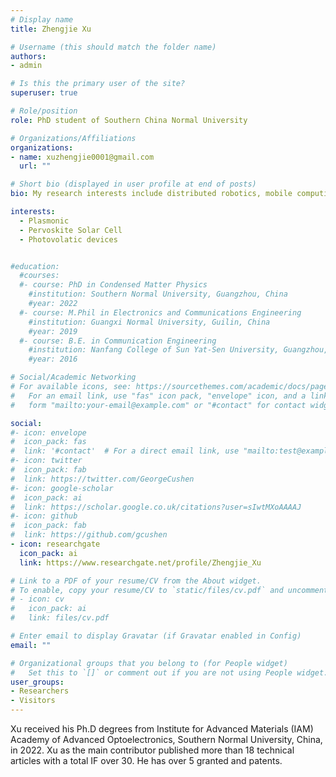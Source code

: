 ```yaml
---
# Display name
title: Zhengjie Xu

# Username (this should match the folder name)
authors:
- admin

# Is this the primary user of the site?
superuser: true

# Role/position
role: PhD student of Southern China Normal University

# Organizations/Affiliations
organizations:
- name: xuzhengjie0001@gmail.com
  url: ""

# Short bio (displayed in user profile at end of posts)
bio: My research interests include distributed robotics, mobile computing and programmable matter.

interests:
  - Plasmonic
  - Pervoskite Solar Cell
  - Photovolatic devices


#education:
  #courses:
  #- course: PhD in Condensed Matter Physics
    #institution: Southern Normal University, Guangzhou, China
    #year: 2022
  #- course: M.Phil in Electronics and Communications Engineering
    #institution: Guangxi Normal University, Guilin, China
    #year: 2019
  #- course: B.E. in Communication Engineering
    #institution: Nanfang College of Sun Yat-Sen University, Guangzhou, China
    #year: 2016

# Social/Academic Networking
# For available icons, see: https://sourcethemes.com/academic/docs/page-builder/#icons
#   For an email link, use "fas" icon pack, "envelope" icon, and a link in the
#   form "mailto:your-email@example.com" or "#contact" for contact widget.

social:
#- icon: envelope
#  icon_pack: fas
#  link: '#contact'  # For a direct email link, use "mailto:test@example.org".
#- icon: twitter
#  icon_pack: fab
#  link: https://twitter.com/GeorgeCushen
#- icon: google-scholar
#  icon_pack: ai
#  link: https://scholar.google.co.uk/citations?user=sIwtMXoAAAAJ
#- icon: github
#  icon_pack: fab
#  link: https://github.com/gcushen
- icon: researchgate
  icon_pack: ai
  link: https://www.researchgate.net/profile/Zhengjie_Xu

# Link to a PDF of your resume/CV from the About widget.
# To enable, copy your resume/CV to `static/files/cv.pdf` and uncomment the lines below.
# - icon: cv
#   icon_pack: ai
#   link: files/cv.pdf

# Enter email to display Gravatar (if Gravatar enabled in Config)
email: ""

# Organizational groups that you belong to (for People widget)
#   Set this to `[]` or comment out if you are not using People widget.
user_groups:
- Researchers
- Visitors
---
```


  Xu received his Ph.D degrees from Institute for Advanced Materials (IAM) Academy of Advanced Optoelectronics, Southern Normal University, China, in 2022. Xu as the main contributor published more than 18 technical articles with a total IF over 30. He has over 5 granted and patents.  

